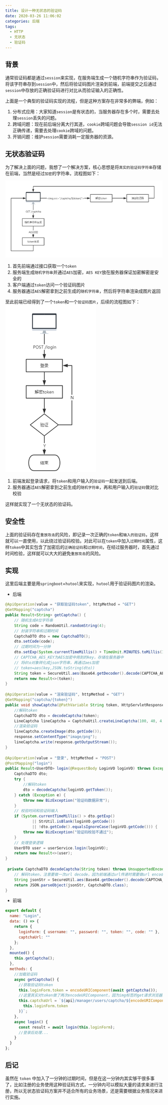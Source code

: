 ```yaml
---
title: 设计一种无状态的验证码
date: 2020-03-26 11:06:02
categories: 后端
tags:
  - HTTP
  - 无状态
  - 验证码
---
```


## 背景

通常验证码都是通过`session`来实现，在服务端生成一个随机字符串作为验证码，将该字符串存到`session`中，然后将验证码图片渲染到前端，前端提交之后通过`session`中存放的正确验证码进行对比从而验证输入的正确性。

上面是一个典型的验证码实现的流程，但是这种方案存在非常多的弊端，例如：

1. 分布式应用：大家知道`session`是有状态的，当服务器存在多个时，需要去处理`session`丢失的问题。
2. 跨域问题：现在前后端分离大行其道，`cookie`跨域问题会导致`session id`无法正确传递，需要去处理`cookie`跨域的问题。
3. 开销问题：维护`session`需要消耗一定服务器的资源。

<!-- more -->

## 无状态验证码

为了解决上面的问题，我想了一个解决方案，核心思想是将`真实的验证码字符串`存储在前端，当然是经过`加密`的字符串，流程图如下：

![](stateless-captcha/2020-03-26-11-49-02.png)

1. 首先前端通过接口获取一个`token`
2. 服务端生成`随机字符串`并通过`AES`加密，`AES KEY`放在服务器保证加密解密是安全的
3. 客户端通过`token`访问一个验证码图片
4. 服务器通过`AES`解密拿到之前生成的`随机字符串`，然后将字符串渲染成图片返回

至此前端已经得到了一个`token`和一个`验证码图片`，后续的流程图如下：
![](stateless-captcha/2020-03-26-11-54-43.png)

1. 前端发起登录请求，将`token`和用户输入的`验证码`一起发送到后端。
2. 服务器通过`AES`解密拿到之前生成的`随机字符串`，再和用户输入的`验证码`做对比校验

这样就实现了一个无状态的验证码。

## 安全性

上面的验证码存在`重放攻击`的风险，即记录一次正确的`token`和`输入的验证码`，这样就可以一直使用，以此绕过验证码校验。对此可以在`token`中加入`过期时间`属性，这样`token`中其实包含了加密后的`正确验证码`和`过期时间`，在经过服务器时，首先通过时间检验，这样就可以大大的避免`重放攻击`的风险。

## 实现

这里后端主要是用`springboot`+`hutool`来实现，`hutool`用于验证码图片的渲染。

- 后端

```java
@ApiOperation(value = "获取验证码token", httpMethod = "GET")
@GetMapping("captcha")
public Result<String> getCaptcha() {
    // 随机生成4位字符串
    String code = RandomUtil.randomString(4);
    // 封装字符串和过期时间
    CaptchaDTO dto = new CaptchaDTO();
    dto.setCode(code);
    // 过期时间为一分钟
    dto.setExp(System.currentTimeMillis() + TimeUnit.MINUTES.toMillis(1));
    // CAPTCHA_AES_KEY为AES加密中用到的key，存储在服务器中
    // 将dto对象转化成json字符串，再通过aes加密
    // token=aes(key,JSON.toString(dto))
    String token = SecureUtil.aes(Base64.getDecoder().decode(CAPTCHA_AES_KEY)).encryptBase64(JSON.toJSONString(dto));
    return new Result<>(token);
}

@ApiOperation(value = "渲染验证码", httpMethod = "GET")
@GetMapping("captcha/{token}")
public void showCaptcha(@PathVariable String token, HttpServletResponse response) throws Exception {
    //解码token
    CaptchaDTO dto = decodeCaptcha(token);
    LineCaptcha lineCaptcha = CaptchaUtil.createLineCaptcha(100, 40, 4, 50);
    //渲染验证码
    lineCaptcha.createImage(dto.getCode());
    response.setContentType("image/png");
    lineCaptcha.write(response.getOutputStream());
}

@ApiOperation(value = "登录", httpMethod = "POST")
@PostMapping("login")
public Result<UserDTO> login(@RequestBody LoginVO loginVO) throws Exception {
    CaptchaDTO dto;
    try {
        //解码token
        dto = decodeCaptcha(loginVO.getToken());
    } catch (Exception e) {
        throw new BizException("验证码数据异常");
    }
    // 校验时间和验证码输入
    if (System.currentTimeMillis() > dto.getExp()
            || StrUtil.isBlank(loginVO.getCode())
            || !dto.getCode().equalsIgnoreCase(loginVO.getCode())) {
        throw new BizException("验证码校验不通过");
    }
    // 处理登录逻辑
    UserDTO user = userService.login(loginVO);
    return new Result<>(user);
}

 private CaptchaDTO decodeCaptcha(String token) throws UnsupportedEncodingException {
    // 解码token，注意要做一次url decode，因为前端通过url传递时需要做url encode
    String jsonStr = SecureUtil.aes(Base64.getDecoder().decode(CAPTCHA_AES_KEY)).decryptStrFromBase64(URLDecoder.decode(token, "UTF-8"));
    return JSON.parseObject(jsonStr, CaptchaDTO.class);
}
```

- 前端

```js
export default {
  name: "Login",
  data: () => {
    return {
      loginForm: { username: "", password: "", token: "", code: "" },
      captchaUrl: ""
    };
  },
  mounted() {
    this.getCaptcha();
  },
  methods: {
    //加载验证码
    async getCaptcha() {
      //获取验证码token
      this.loginForm.token = encodeURIComponent(await getCaptcha());
      //这里其实对token做了两次encodeURIComponent，因为img标签的get请求浏览器默认会做一次decode，不做两次encode会请求失败
      this.captchaUrl = `${api}/manager/users/captcha/${encodeURIComponent(
        this.loginForm.token
      )}`;
    },
    async login() {
      const result = await login(this.loginForm);
      //登录后处理...
    }
  }
};
```

## 后记

虽然在 `token` 中加入了一分钟的过期时间，但是在这一分钟内其实够干很多事了，比如注册的业务使用这种验证码方式，一分钟内可以模拟大量的请求来进行注册，所以无状态验证码方案并不适合所有的业务场景，还是需要根据业务情况来进行实施。
